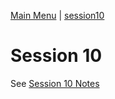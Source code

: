 [Main Menu](../../sessions/README.md) | [session10](../session10/) 

# Session 10 

See [Session 10 Notes](../session10/docs/sessionNotes.md)